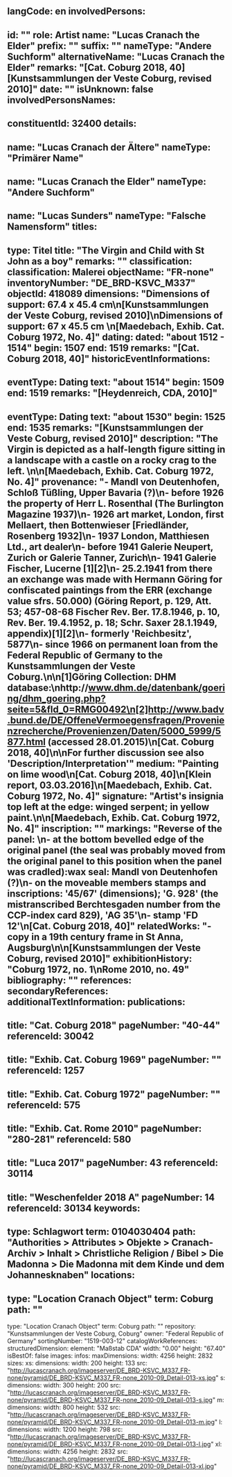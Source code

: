langCode: en
involvedPersons: 
 - 
   id: ""
  role: Artist
  name: "Lucas Cranach the Elder"
  prefix: ""
  suffix: ""
  nameType: "Andere Suchform"
  alternativeName: "Lucas Cranach the Elder"
  remarks: "[Cat. Coburg 2018, 40] [Kunstsammlungen der Veste Coburg, revised 2010]"
  date: ""
  isUnknown: false
involvedPersonsNames: 
 - 
   constituentId: 32400
  details: 
   - 
   name: "Lucas Cranach der Ältere"
    nameType: "Primärer Name"
   - 
   name: "Lucas Cranach the Elder"
    nameType: "Andere Suchform"
   - 
   name: "Lucas Sunders"
    nameType: "Falsche Namensform"
titles: 
 - 
   type: Titel
  title: "The Virgin and Child with St John as a boy"
  remarks: ""
classification: 
 classification: Malerei
objectName: "FR-none"
inventoryNumber: "DE_BRD-KSVC_M337"
objectId: 418089
dimensions: "Dimensions of support: 67.4 x 45.4 cm\n[Kunstsammlungen der Veste Coburg, revised 2010]\nDimensions of support: 67 x 45.5 cm \n[Maedebach, Exhib. Cat. Coburg 1972, No. 4]"
dating: 
 dated: "about 1512 - 1514"
 begin: 1507
 end: 1519
 remarks: "[Cat. Coburg 2018, 40]"
 historicEventInformations: 
  - 
   eventType: Dating
   text: "about 1514"
   begin: 1509
   end: 1519
   remarks: "[Heydenreich, CDA, 2010]"
  - 
   eventType: Dating
   text: "about 1530"
   begin: 1525
   end: 1535
   remarks: "[Kunstsammlungen der Veste Coburg, revised 2010]"
description: "The Virgin is depicted as a half-length figure sitting in a landscape with a castle on a rocky crag to the left. \n\n[Maedebach, Exhib. Cat. Coburg 1972, No. 4]"
provenance: "- Mandl von Deutenhofen, Schloß Tüßling, Upper Bavaria (?)\n- before 1926 the property of Herr L. Rosenthal (The Burlington Magazine 1937)\n- 1926 art market, London, first Mellaert, then Bottenwieser [Friedländer, Rosenberg 1932]\n- 1937 London, Matthiesen Ltd., art dealer\n- before 1941 Galerie Neupert, Zurich or Galerie Tanner, Zurich\n- 1941 Galerie Fischer, Lucerne [1][2]\n- 25.2.1941 from there an exchange was made with Hermann Göring for confiscated paintings from the ERR (exchange value sfrs. 50.000) (Göring Report, p. 129, Att. 53; 457-08-68 Fischer Rev. Ber. 17.8.1946, p. 10, Rev. Ber. 19.4.1952, p. 18; Schr. Saxer 28.1.1949, appendix)[1][2]\n- formerly 'Reichbesitz', 5877\n- since 1966 on permanent loan from the Federal Republic of Germany to the Kunstsammlungen der Veste Coburg.\n\n[1]Göring Collection: DHM database:\nhttp://www.dhm.de/datenbank/goering/dhm_goering.php?seite=5&fld_0=RMG00492\n[2]http://www.badv.bund.de/DE/OffeneVermoegensfragen/Provenienzrecherche/Provenienzen/Daten/5000_5999/5877.html (accessed 28.01.2015)\n[Cat. Coburg 2018, 40]\n\nFor further discussion see also 'Description/Interpretation'"
medium: "Painting on lime wood\n[Cat. Coburg 2018, 40]\n[Klein report, 03.03.2016]\n[Maedebach, Exhib. Cat. Coburg 1972, No. 4]"
signature: "Artist's insignia top left at the edge: winged serpent; in yellow paint.\n\n[Maedebach, Exhib. Cat. Coburg 1972, No. 4]"
inscription: ""
markings: "Reverse of the panel: \n- at the bottom bevelled edge of the original panel (the seal was probably moved from the original panel to this position when the panel was cradled):wax seal: Mandl von Deutenhofen (?)\n- on the moveable members stamps and inscriptions: '45/67' (dimensions); 'G. 928' (the mistranscribed Berchtesgaden number from the CCP-index card 829), 'AG 35'\n- stamp 'FD 12'\n[Cat. Coburg 2018, 40]"
relatedWorks: "- copy in a 19th century frame in St Anna, Augsburg\n\n[Kunstsammlungen der Veste Coburg, revised 2010]"
exhibitionHistory: "Coburg 1972, no. 1\nRome 2010, no. 49"
bibliography: ""
references: 
secondaryReferences: 
additionalTextInformation: 
publications: 
 - 
   title: "Cat. Coburg 2018"
  pageNumber: "40-44"
  referenceId: 30042
 - 
   title: "Exhib. Cat. Coburg 1969"
  pageNumber: ""
  referenceId: 1257
 - 
   title: "Exhib. Cat. Coburg 1972"
  pageNumber: ""
  referenceId: 575
 - 
   title: "Exhib. Cat. Rome 2010"
  pageNumber: "280-281"
  referenceId: 580
 - 
   title: "Luca 2017"
  pageNumber: 43
  referenceId: 30114
 - 
   title: "Weschenfelder 2018 A"
  pageNumber: 14
  referenceId: 30134
keywords: 
 - 
   type: Schlagwort
  term: 0104030404
  path: "Authorities > Attributes > Objekte > Cranach-Archiv > Inhalt > Christliche Religion / Bibel > Die Madonna > Die Madonna mit dem Kinde und dem Johannesknaben"
locations: 
 - 
   type: "Location Cranach Object"
  term: Coburg
  path: ""
 - 
   type: "Location Cranach Object"
  term: Coburg
  path: ""
repository: "Kunstsammlungen der Veste Coburg, Coburg"
owner: "Federal Republic of Germany"
sortingNumber: "1519-003-12"
catalogWorkReferences: 
structuredDimension: 
 element: "Maßstab CDA"
 width: "0.00"
 height: "67.40"
isBestOf: false
images: 
 infos: 
  maxDimensions: 
   width: 4256
   height: 2832
 sizes: 
  xs: 
   dimensions: 
    width: 200
    height: 133
   src: "http://lucascranach.org/imageserver/DE_BRD-KSVC_M337_FR-none/pyramid/DE_BRD-KSVC_M337_FR-none_2010-09_Detail-013-xs.jpg"
  s: 
   dimensions: 
    width: 300
    height: 200
   src: "http://lucascranach.org/imageserver/DE_BRD-KSVC_M337_FR-none/pyramid/DE_BRD-KSVC_M337_FR-none_2010-09_Detail-013-s.jpg"
  m: 
   dimensions: 
    width: 800
    height: 532
   src: "http://lucascranach.org/imageserver/DE_BRD-KSVC_M337_FR-none/pyramid/DE_BRD-KSVC_M337_FR-none_2010-09_Detail-013-m.jpg"
  l: 
   dimensions: 
    width: 1200
    height: 798
   src: "http://lucascranach.org/imageserver/DE_BRD-KSVC_M337_FR-none/pyramid/DE_BRD-KSVC_M337_FR-none_2010-09_Detail-013-l.jpg"
  xl: 
   dimensions: 
    width: 4256
    height: 2832
   src: "http://lucascranach.org/imageserver/DE_BRD-KSVC_M337_FR-none/pyramid/DE_BRD-KSVC_M337_FR-none_2010-09_Detail-013-xl.jpg"